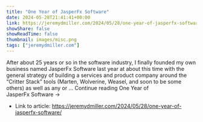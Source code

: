 ```yaml
---
title: "One Year of JasperFx Software"
date: 2024-05-28T21:41:41+00:00
link: https://jeremydmiller.com/2024/05/28/one-year-of-jasperfx-software/
showShare: false
showReadTime: false
thumbnail: images/misc.png
tags: ["jeremydmiller.com"]
---
```

After about 25 years or so in the software industry, I finally founded my own business named JasperFx Software last year at about this time with the general strategy of building a services and product company around the “Critter Stack” tools (Marten, Wolverine, Weasel, and soon to be some others) as well as any or … Continue reading One Year of JasperFx Software →

- Link to article: https://jeremydmiller.com/2024/05/28/one-year-of-jasperfx-software/